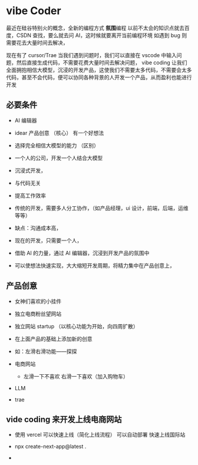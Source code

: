 # vibe Coder

最近在硅谷特别火的概念，全新的编程方式
**氛围**编程
以前不太会的知识点就去百度，CSDN 查找，要么就去问 AI，这时候就要离开当前编程环境
如遇到 bug 则需要花去大量时间去解决，

现在有了 cursor/Trae 当我们遇到问题时，我们可以直接在 vscode 中输入问题，然后直接生成代码，不需要花费大量时间去解决问题，
vibe coding 让我们全面拥抱相信大模型，沉浸的开发产品，这使我们不需要太多代码，不需要会太多代码，甚至不会代码，便可以协同各种背景的人开发一个产品，从而盈利也能进行开发

## 必要条件

- AI 编辑器
- idear 产品创意 （核心） 有一个好想法
- 选择完全相信大模型的能力 （区别）
- 一个人的公司，开发一个人结合大模型
- 沉浸式开发，
- 与代码无关
- 提高工作效率

- 传统的开发，需要多人分工协作，（如产品经理，ui 设计，前端，后端，运维等等）
- 缺点：沟通成本高，
- 现在的开发，只需要一个人，
- 借助 AI 的力量，通过 AI 编辑器，沉浸到开发产品的氛围中
- 可以使想法快速实现，大大缩短开发周期，将精力集中在产品创意上，

## 产品创意

- 女神们喜欢的小挂件
- 独立电商粉丝望网站
- 独立网站 startup （以核心功能为开始，向四周扩散）

- 在上面产品的基础上添加新的创意
- 如：左滑右滑功能——探探

- 电商网站

  - 左滑一下不喜欢 右滑一下喜欢（加入购物车）

- LLM
- trae

## vide coding 来开发上线电商网站

- 使用 vercel 可以快速上线（简化上线流程） 可以自动部署 快速上线国际站

- npx create-next-app@latest .
-

